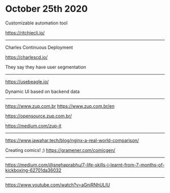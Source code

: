 # October 25th 2020

Customizable automation tool

https://ritchiecli.io/

---

Charles Continuous Deployment

https://charlescd.io/

They say they have user segmentation

---

https://usebeagle.io/

Dynamic UI based on backend data

---

https://www.zup.com.br
https://www.zup.com.br/en

https://opensource.zup.com.br/

https://medium.com/zup-it

---

https://www.jawahar.tech/blog/nginx-a-real-world-comparison/

Creating comics! ;)
https://gramener.com/comicgen/

---

https://medium.com/@snehaprabhu/7-life-skills-i-learnt-from-7-months-of-kickboxing-62701da36032

---

https://www.youtube.com/watch?v=aGniRNhULIU
